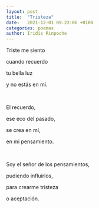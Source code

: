 ```yaml
---
layout: post
title:  "Tristeza"
date:   2021-12-01 09:22:06 +0100
categories: poemas
author: Iridis Rinpoche
---
```


Triste me siento

cuando recuerdo

tu bella luz 

y no estás en mí.

<br>

El recuerdo, 

ese eco del pasado,

se crea en mí,

en mi pensamiento.

<br>

Soy el señor de los pensamientos,

pudiendo influirlos, 

para crearme tristeza

o aceptación.